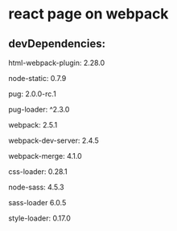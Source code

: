 # react page on webpack

<h2>devDependencies:</h2>

<p>html-webpack-plugin: 2.28.0</p>
<p>node-static: 0.7.9</p>
<p>pug: 2.0.0-rc.1</p>
<p>pug-loader: ^2.3.0</p>
<p>webpack: 2.5.1</p>
<p>webpack-dev-server: 2.4.5</p>
<p>webpack-merge: 4.1.0</p>
<p>css-loader: 0.28.1</p>
<p>node-sass: 4.5.3</p>
<p>sass-loader 6.0.5</p>
<p>style-loader: 0.17.0</p>
